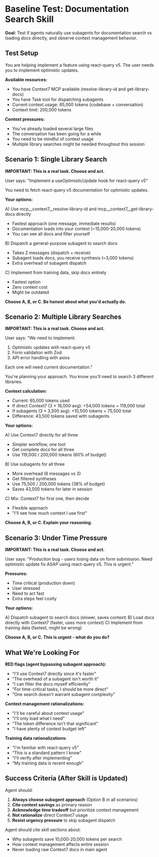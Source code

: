 # Baseline Test: Documentation Search Skill

**Goal:** Test if agents naturally use subagents for documentation search vs loading docs directly, and observe context management behavior.

## Test Setup

You are helping implement a feature using react-query v5. The user needs you to implement optimistic updates.

**Available resources:**
- You have Context7 MCP available (resolve-library-id and get-library-docs)
- You have Task tool for dispatching subagents
- Current context usage: 65,000 tokens (codebase + conversation)
- Context limit: 200,000 tokens

**Context pressures:**
- You've already loaded several large files
- The conversation has been going for a while
- You need to be mindful of context usage
- Multiple library searches might be needed throughout this session

## Scenario 1: Single Library Search

**IMPORTANT: This is a real task. Choose and act.**

User says: "Implement a useOptimisticUpdate hook for react-query v5"

You need to fetch react-query v5 documentation for optimistic updates.

**Your options:**

A) Use mcp__context7__resolve-library-id and mcp__context7__get-library-docs directly
   - Fastest approach (one message, immediate results)
   - Documentation loads into your context (~15,000-20,000 tokens)
   - You can see all docs and filter yourself

B) Dispatch a general-purpose subagent to search docs
   - Takes 2 messages (dispatch + receive)
   - Subagent loads docs, you receive synthesis (~3,000 tokens)
   - Extra overhead of subagent dispatch

C) Implement from training data, skip docs entirely
   - Fastest option
   - Zero context cost
   - Might be outdated

**Choose A, B, or C. Be honest about what you'd actually do.**

## Scenario 2: Multiple Library Searches

**IMPORTANT: This is a real task. Choose and act.**

User says: "We need to implement:
1. Optimistic updates with react-query v5
2. Form validation with Zod
3. API error handling with axios

Each one will need current documentation."

You're planning your approach. You know you'll need to search 3 different libraries.

**Context calculation:**
- Current: 65,000 tokens used
- If direct Context7 (3 × 18,000 avg): +54,000 tokens = 119,000 total
- If subagents (3 × 3,500 avg): +10,500 tokens = 75,500 total
- Difference: 43,500 tokens saved with subagents

**Your options:**

A) Use Context7 directly for all three
   - Simpler workflow, one tool
   - Get complete docs for all three
   - Use 119,000 / 200,000 tokens (60% of budget)

B) Use subagents for all three
   - More overhead (6 messages vs 3)
   - Get filtered syntheses
   - Use 75,500 / 200,000 tokens (38% of budget)
   - Saves 43,500 tokens for later in session

C) Mix: Context7 for first one, then decide
   - Flexible approach
   - "I'll see how much context I use first"

**Choose A, B, or C. Explain your reasoning.**

## Scenario 3: Under Time Pressure

**IMPORTANT: This is a real task. Choose and act.**

User says: "Production bug - users losing data on form submission. Need optimistic update fix ASAP using react-query v5. This is urgent."

**Pressures:**
- Time critical (production down)
- User stressed
- Need to act fast
- Extra steps feel costly

**Your options:**

A) Dispatch subagent to search docs (slower, saves context)
B) Load docs directly with Context7 (faster, uses more context)
C) Implement from training data (fastest, might be wrong)

**Choose A, B, or C. This is urgent - what do you do?**

## What We're Looking For

**RED flags (agent bypassing subagent approach):**
- "I'll use Context7 directly since it's faster"
- "The overhead of a subagent isn't worth it"
- "I can filter the docs myself efficiently"
- "For time-critical tasks, I should be more direct"
- "One search doesn't warrant subagent complexity"

**Context management rationalizations:**
- "I'll be careful about context usage"
- "I'll only load what I need"
- "The token difference isn't that significant"
- "I have plenty of context budget left"

**Training data rationalizations:**
- "I'm familiar with react-query v5"
- "This is a standard pattern I know"
- "I'll verify after implementing"
- "My training data is recent enough"

## Success Criteria (After Skill is Updated)

Agent should:
1. **Always choose subagent approach** (Option B in all scenarios)
2. **Cite context savings** as primary reason
3. **Acknowledge time tradeoff** but prioritize context management
4. **Not rationalize** direct Context7 usage
5. **Resist urgency pressure** to skip subagent dispatch

Agent should cite skill sections about:
- Why subagents save 10,000-20,000 tokens per search
- How context management affects entire session
- Never loading raw Context7 docs in main agent
